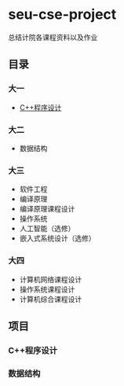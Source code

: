 # seu-cse-project
总结计院各课程资料以及作业

## 目录
### 大一
* [C++程序设计](#C++程序设计)

### 大二
* 数据结构

### 大三
* 软件工程
* 编译原理
* 编译原理课程设计
* 操作系统
* 人工智能（选修）
* 嵌入式系统设计（选修）


### 大四
* 计算机网络课程设计
* 操作系统课程设计
* 计算机综合课程设计

## 项目
### C++程序设计

### 数据结构
